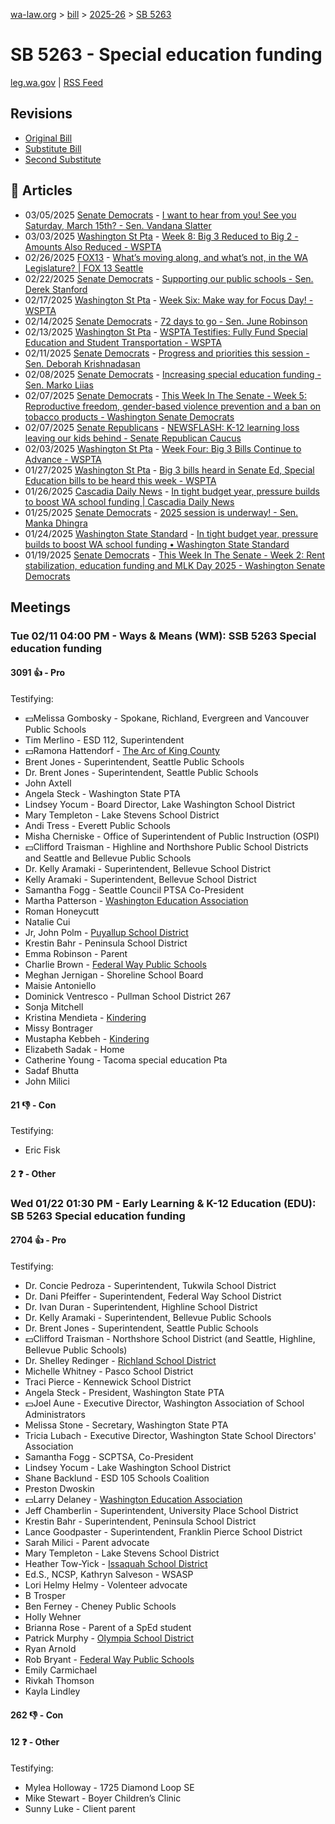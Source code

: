 [wa-law.org](/) > [bill](/bill/) > [2025-26](/bill/2025-26/) > [SB 5263](/bill/2025-26/sb/5263/)

# SB 5263 - Special education funding
[leg.wa.gov](https://app.leg.wa.gov/billsummary?BillNumber=5263&Year=2025&Initiative=false) | [RSS Feed](./rss.xml)

## Revisions
* [Original Bill](1/)
* [Substitute Bill](S/)
* [Second Substitute](S2/)

## 📰 Articles
* 03/05/2025 [Senate Democrats](/org/senate_democrats/) - [I want to hear from you! See you Saturday, March 15th? - Sen. Vandana Slatter](https://senatedemocrats.wa.gov/slatter/2025/03/04/i-want-to-hear-from-you-see-you-saturday-march-15th/#:~:text=5263)
* 03/03/2025 [Washington St Pta](/org/washington_st_pta/) - [Week 8: Big 3 Reduced to Big 2 - Amounts Also Reduced - WSPTA](https://www.wastatepta.org/week-8-big-3-reduced-to-big-2-amounts-also-reduced/#:~:text=2SSB%205263)
* 02/26/2025 [FOX13](/org/fox13/) - [What’s moving along, and what’s not, in the WA Legislature? | FOX 13 Seattle](https://www.fox13seattle.com/news/whats-moving-along-whats-not-wa-legislature#:~:text=special%20education)
* 02/22/2025 [Senate Democrats](/org/senate_democrats/) - [Supporting our public schools - Sen. Derek Stanford](https://senatedemocrats.wa.gov/stanford/2025/02/21/supporting-our-public-schools/#:~:text=Senate%20Bill%205263)
* 02/17/2025 [Washington St Pta](/org/washington_st_pta/) - [Week Six: Make way for Focus Day! - WSPTA](https://www.wastatepta.org/week-six-make-way-for-focus-day/#:~:text=SSB%205263)
* 02/14/2025 [Senate Democrats](/org/senate_democrats/) - [72 days to go - Sen. June Robinson](https://senatedemocrats.wa.gov/robinson/2025/02/14/72-days-to-go/#:~:text=Senate%20Bill%205263)
* 02/13/2025 [Washington St Pta](/org/washington_st_pta/) - [WSPTA Testifies: Fully Fund Special Education and Student Transportation - WSPTA](https://www.wastatepta.org/wspta-testifies-fully-fund-special-education-and-student-transportation/#:~:text=SSB%205263)
* 02/11/2025 [Senate Democrats](/org/senate_democrats/) - [Progress and priorities this session - Sen. Deborah Krishnadasan](https://senatedemocrats.wa.gov/Krishnadasan/2025/02/11/progress-and-priorities-this-session/#:~:text=5263)
* 02/08/2025 [Senate Democrats](/org/senate_democrats/) - [Increasing special education funding - Sen. Marko Liias](https://senatedemocrats.wa.gov/liias/2025/02/07/increasing-special-education-funding/#:~:text=Senate%20Bill%205263)
* 02/07/2025 [Senate Democrats](/org/senate_democrats/) - [This Week In The Senate - Week 5: Reproductive freedom, gender-based violence prevention and a ban on tobacco products - Washington Senate Democrats](https://senatedemocrats.wa.gov/blog/2025/02/07/this-week-in-the-senate-week-5-reproductive-freedom-gender-based-violence-prevention-and-a-ban-on-tobacco-products/#:~:text=SB%205263)
* 02/07/2025 [Senate Republicans](/org/senate_republicans/) - [NEWSFLASH: K-12 learning loss leaving our kids behind - Senate Republican Caucus](https://src.wastateleg.org/blog/newsflash-k-12-learning-loss-leaving-kids-behind/#:~:text=SSB%205263)
* 02/03/2025 [Washington St Pta](/org/washington_st_pta/) - [Week Four: Big 3 Bills Continue to Advance - WSPTA](https://www.wastatepta.org/week-four-big-3-bills-continue-to-advance/#:~:text=SB%205263)
* 01/27/2025 [Washington St Pta](/org/washington_st_pta/) - [Big 3 bills heard in Senate Ed, Special Education bills to be heard this week - WSPTA](https://www.wastatepta.org/2025session-week3/#:~:text=SB%205263)
* 01/26/2025 [Cascadia Daily News](/org/cascadia_daily_news/) - [In tight budget year, pressure builds to boost WA school funding | Cascadia Daily News](https://www.cascadiadaily.com/2025/jan/26/in-tight-budget-year-pressure-builds-to-boost-wa-school-funding/#:~:text=the%20co-sponsors%20of%20one)
* 01/25/2025 [Senate Democrats](/org/senate_democrats/) - [2025 session is underway! - Sen. Manka Dhingra](https://senatedemocrats.wa.gov/dhingra/2025/01/24/2025-session-is-underway/#:~:text=SB%205263)
* 01/24/2025 [Washington State Standard](/org/washington_state_standard/) - [In tight budget year, pressure builds to boost WA school funding • Washington State Standard](https://washingtonstatestandard.com/2025/01/23/in-tight-budget-year-pressure-builds-to-boost-wa-school-funding/#:~:text=Senate%20Bill%205263)
* 01/19/2025 [Senate Democrats](/org/senate_democrats/) - [This Week In The Senate - Week 2: Rent stabilization, education funding and MLK Day 2025 - Washington Senate Democrats](https://senatedemocrats.wa.gov/blog/2025/01/19/this-week-in-the-senate-week-2-rent-stabilization-education-funding-and-mlk-day-2025/#:~:text=SB%205263)

## Meetings
### Tue 02/11 04:00 PM - Ways & Means (WM): SSB 5263 Special education funding
#### 3091 👍 - Pro
Testifying:
* 💵Melissa Gombosky - Spokane, Richland, Evergreen and Vancouver Public Schools
* Tim Merlino - ESD 112, Superintendent
* 💵Ramona Hattendorf - [The Arc of King County](/org/the_arc_of_king_county/)
* Brent Jones - Superintendent, Seattle Public Schools
* Dr. Brent Jones - Superintendent, Seattle Public Schools
* John Axtell
* Angela Steck - Washington State PTA
* Lindsey Yocum - Board Director, Lake Washington School District
* Mary Templeton - Lake Stevens School District
* Andi Tress - Everett Public Schools
* Misha Cherniske - Office of Superintendent of Public Instruction (OSPI)
* 💵Clifford Traisman - Highline and Northshore Public School Districts and Seattle and Bellevue Public Schools
* Dr. Kelly Aramaki - Superintendent, Bellevue School District
* Kelly Aramaki - Superintendent, Bellevue School District
* Samantha Fogg - Seattle Council PTSA Co-President
* Martha Patterson - [Washington Education Association](/org/washington_education_association/)
* Roman Honeycutt
* Natalie Cui
* Jr, John Polm - [Puyallup School District](/org/puyallup_school_district/)
* Krestin Bahr - Peninsula School District
* Emma Robinson - Parent
* Charlie Brown - [Federal Way Public Schools](/org/federal_way_public_schools/)
* Meghan Jernigan - Shoreline School Board
* Maisie Antoniello
* Dominick Ventresco - Pullman School District 267
* Sonja Mitchell
* Kristina Mendieta - [Kindering](/org/kindering/)
* Missy Bontrager
* Mustapha Kebbeh - [Kindering](/org/kindering/)
* Elizabeth Sadak - Home
* Catherine Young - Tacoma special education Pta
* Sadaf Bhutta
* John Milici

#### 21 👎 - Con
Testifying:
* Eric Fisk

#### 2 ❓ - Other

### Wed 01/22 01:30 PM - Early Learning & K-12 Education (EDU): SB 5263 Special education funding
#### 2704 👍 - Pro
Testifying:
* Dr. Concie Pedroza - Superintendent, Tukwila School District
* Dr. Dani Pfeiffer - Superintendent, Federal Way School District
* Dr. Ivan Duran - Superintendent, Highline School District
* Dr. Kelly Aramaki - Superintendent, Bellevue Public Schools
* Dr. Brent Jones - Superintendent, Seattle Public Schools
* 💵Clifford Traisman - Northshore School District (and Seattle, Highline, Bellevue Public Schools)
* Dr. Shelley Redinger - [Richland School District](/org/richland_school_district/)
* Michelle Whitney - Pasco School District
* Traci Pierce - Kennewick School District
* Angela Steck - President, Washington State PTA
* 💵Joel Aune - Executive Director, Washington Association of School Administrators
* Melissa Stone - Secretary, Washington State PTA
* Tricia Lubach - Executive Director, Washington State School Directors' Association
* Samantha Fogg - SCPTSA, Co-President
* Lindsey Yocum - Lake Washington School District
* Shane Backlund - ESD 105 Schools Coalition
* Preston Dwoskin
* 💵Larry Delaney - [Washington Education Association](/org/washington_education_association/)
* Jeff Chamberlin - Superintendent, University Place School District
* Krestin Bahr - Superintendent, Peninsula School District
* Lance Goodpaster - Superintendent, Franklin Pierce School District
* Sarah Milici - Parent advocate
* Mary Templeton - Lake Stevens School District
* Heather Tow-Yick - [Issaquah School District](/org/issaquah_school_district/)
* Ed.S., NCSP, Kathryn Salveson - WSASP
* Lori Helmy Helmy - Volenteer advocate
* B Trosper
* Ben Ferney - Cheney Public Schools
* Holly Wehner
* Brianna Rose - Parent of a SpEd student
* Patrick Murphy - [Olympia School District](/org/olympia_school_district/)
* Ryan Arnold
* Rob Bryant - [Federal Way Public Schools](/org/federal_way_public_schools/)
* Emily Carmichael
* Rivkah Thomson
* Kayla Lindley

#### 262 👎 - Con

#### 12 ❓ - Other
Testifying:
* Mylea Holloway - 1725 Diamond Loop SE
* Mike Stewart - Boyer Children’s Clinic
* Sunny Luke - Client parent
